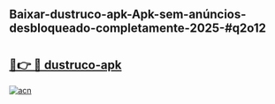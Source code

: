 ## Baixar-dustruco-apk-Apk-sem-anúncios-desbloqueado-completamente-2025-#q2o12

# <h2><a href="https://ainizakaria.my?title=dustruco-apk&ref=20M">🔗👉 🔴 dustruco-apk</a></h2>

[![acn](https://github.com/user-attachments/assets/0f9c940e-d8b0-45ae-aac7-cd30a18b3e1c)](https://ainizakaria.my?title=dustruco-apk&ref=20M)

